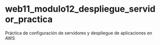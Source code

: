 # web11_modulo12_despliegue_servidor_practica

Práctica de configuración de servidores y despliegue de aplicaciones en AWS